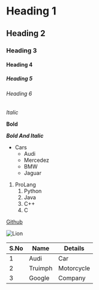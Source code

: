 # Heading 1
## Heading 2
### Heading 3
#### Heading 4
##### Heading 5
###### Heading 6
*Italic*

**Bold**

***Bold And Italic***
* Cars
  * Audi
  * Mercedez
  * BMW
  * Jaguar

1. ProLang
      1. Python
      2. Java
      3. C++
      4. C

[Github](https://github.com/)

![Lion](https://cdn.pixabay.com/photo/2018/07/31/22/08/lion-3576045_960_720.jpg)

S.No|Name|Details
----|----|-------
1|Audi|Car
2|Truimph|Motorcycle
3|Google|Company

